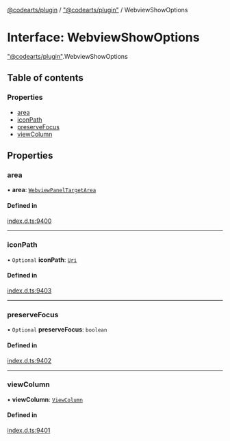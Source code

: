 [@codearts/plugin](../README.md) / ["@codearts/plugin"](../modules/_codearts_plugin_.md) / WebviewShowOptions

# Interface: WebviewShowOptions

["@codearts/plugin"](../modules/_codearts_plugin_.md).WebviewShowOptions

## Table of contents

### Properties

- [area](codearts_plugin_.WebviewShowOptions.md#area)
- [iconPath](codearts_plugin_.WebviewShowOptions.md#iconpath)
- [preserveFocus](codearts_plugin_.WebviewShowOptions.md#preservefocus)
- [viewColumn](codearts_plugin_.WebviewShowOptions.md#viewcolumn)

## Properties

### area

• **area**: [`WebviewPanelTargetArea`](../enums/codearts_plugin_.WebviewPanelTargetArea.md)

#### Defined in

[index.d.ts:9400](https://github.com/huaweicloud/cloudide-plugin-api/blob/03b481c/index.d.ts#L9400)

___

### iconPath

• `Optional` **iconPath**: [`Uri`](../classes/codearts_plugin_.Uri.md)

#### Defined in

[index.d.ts:9403](https://github.com/huaweicloud/cloudide-plugin-api/blob/03b481c/index.d.ts#L9403)

___

### preserveFocus

• `Optional` **preserveFocus**: `boolean`

#### Defined in

[index.d.ts:9402](https://github.com/huaweicloud/cloudide-plugin-api/blob/03b481c/index.d.ts#L9402)

___

### viewColumn

• **viewColumn**: [`ViewColumn`](../enums/codearts_plugin_.ViewColumn.md)

#### Defined in

[index.d.ts:9401](https://github.com/huaweicloud/cloudide-plugin-api/blob/03b481c/index.d.ts#L9401)
